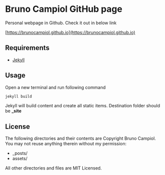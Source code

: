 # Bruno Campiol GitHub page

Personal webpage in Github. Check it out in below link

[https://brunocampiol.github.io](https://brunocampiol.github.io)

## Requirements

- [Jekyll](https://jekyllrb.com)

## Usage

Open a new terminal and run following command

```bash
jekyll build
```

Jekyll will build content and create all static items.
Destination folder should be **_site**

## License

The following directories and their contents are Copyright Bruno Campiol.
You may not reuse anything therein without my permission:

- \_posts/
- assets/

All other directories and files are MIT Licensed.
